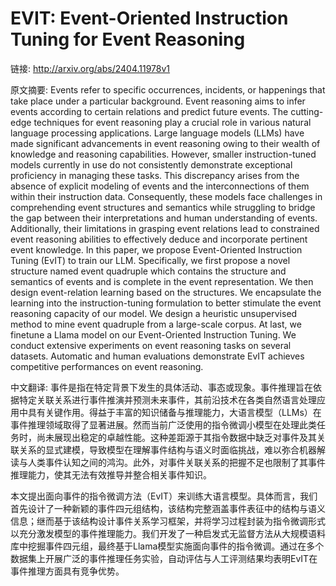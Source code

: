 # EVIT: Event-Oriented Instruction Tuning for Event Reasoning

链接: http://arxiv.org/abs/2404.11978v1

原文摘要:
Events refer to specific occurrences, incidents, or happenings that take
place under a particular background. Event reasoning aims to infer events
according to certain relations and predict future events. The cutting-edge
techniques for event reasoning play a crucial role in various natural language
processing applications. Large language models (LLMs) have made significant
advancements in event reasoning owing to their wealth of knowledge and
reasoning capabilities. However, smaller instruction-tuned models currently in
use do not consistently demonstrate exceptional proficiency in managing these
tasks. This discrepancy arises from the absence of explicit modeling of events
and the interconnections of them within their instruction data. Consequently,
these models face challenges in comprehending event structures and semantics
while struggling to bridge the gap between their interpretations and human
understanding of events. Additionally, their limitations in grasping event
relations lead to constrained event reasoning abilities to effectively deduce
and incorporate pertinent event knowledge. In this paper, we propose
Event-Oriented Instruction Tuning (EvIT) to train our LLM. Specifically, we
first propose a novel structure named event quadruple which contains the
structure and semantics of events and is complete in the event representation.
We then design event-relation learning based on the structures. We encapsulate
the learning into the instruction-tuning formulation to better stimulate the
event reasoning capacity of our model. We design a heuristic unsupervised
method to mine event quadruple from a large-scale corpus. At last, we finetune
a Llama model on our Event-Oriented Instruction Tuning. We conduct extensive
experiments on event reasoning tasks on several datasets. Automatic and human
evaluations demonstrate EvIT achieves competitive performances on event
reasoning.

中文翻译:
事件是指在特定背景下发生的具体活动、事态或现象。事件推理旨在依据特定关联关系进行事件推演并预测未来事件，其前沿技术在各类自然语言处理应用中具有关键作用。得益于丰富的知识储备与推理能力，大语言模型（LLMs）在事件推理领域取得了显著进展。然而当前广泛使用的指令微调小模型在处理此类任务时，尚未展现出稳定的卓越性能。这种差距源于其指令数据中缺乏对事件及其关联关系的显式建模，导致模型在理解事件结构与语义时面临挑战，难以弥合机器解读与人类事件认知之间的鸿沟。此外，对事件关联关系的把握不足也限制了其事件推理能力，使其无法有效推导并整合相关事件知识。

本文提出面向事件的指令微调方法（EvIT）来训练大语言模型。具体而言，我们首先设计了一种新颖的事件四元组结构，该结构完整涵盖事件表征中的结构与语义信息；继而基于该结构设计事件关系学习框架，并将学习过程封装为指令微调形式以充分激发模型的事件推理能力。我们开发了一种启发式无监督方法从大规模语料库中挖掘事件四元组，最终基于Llama模型实施面向事件的指令微调。通过在多个数据集上开展广泛的事件推理任务实验，自动评估与人工评测结果均表明EvIT在事件推理方面具有竞争优势。
